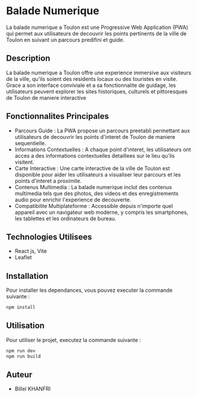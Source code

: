 
# Balade Numerique 

La balade numerique a Toulon est une Progressive Web Application (PWA) qui permet aux utilisateurs de decouvrir les points pertinents de la ville de Toulon en suivant un parcours predifini et guide.

 ## Description

La balade numerique a Toulon offre une experience immersive aux visiteurs de la ville, qu'ils soient des residents locaux ou des touristes en visite. Grace a son interface conviviale et a sa fonctionnalite de guidage, les utilisateurs peuvent explorer les sites historiques, culturels et pittoresques de Toulon de maniere interactive

## Fonctionnalites Principales

- Parcours Guide :  La PWA propose un parcours preetabli permettant aux utilisateurs de decouvrir les points d'interet de Toulon de maniere sequentielle.
- Informations Contextuelles : A chaque point d'interet, les utilisateurs ont acces a des informations contextuelles detaillees sur le lieu qu'ils visitent.
- Carte Interactive : Une carte interactive de la ville de Toulon est disponible pour aider les utilisateurs a visualiser leur parcours et les points d'interet a proximite.
- Contenus Multimedia : La balade numerique inclut des contenus multimedia tels que des photos, des videos et des enregistrements audio pour enrichir l'experience de decouverte.
- Compatibilite Multiplateforme : Accessible depuis n'importe quel appareil avec un navigateur web moderne, y compris les smartphones, les tablettes et les ordinateurs de bureau.


## Technologies Utilisees

- React js, Vite
- Leaflet


## Installation

Pour installer les dependances, vous pouvez executer la commande suivante :

```bash
npm install
```

## Utilisation
Pour utiliser le projet, executez la commande suivante :

```bash
npm run dev
npm run build
```

## Auteur
- Billel KHANFRI 
